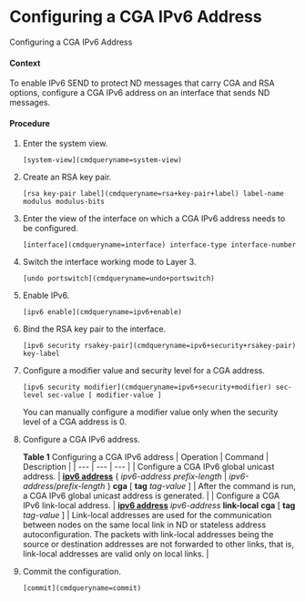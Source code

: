 Configuring a CGA IPv6 Address
==============================

Configuring a CGA IPv6 Address

#### Context

To enable IPv6 SEND to protect ND messages that carry CGA and RSA options, configure a CGA IPv6 address on an interface that sends ND messages.


#### Procedure

1. Enter the system view.
   
   
   ```
   [system-view](cmdqueryname=system-view)
   ```
2. Create an RSA key pair.
   
   
   ```
   [rsa key-pair label](cmdqueryname=rsa+key-pair+label) label-name modulus modulus-bits
   ```
3. Enter the view of the interface on which a CGA IPv6 address needs to be configured.
   
   
   ```
   [interface](cmdqueryname=interface) interface-type interface-number
   ```
4. Switch the interface working mode to Layer 3.
   
   
   ```
   [undo portswitch](cmdqueryname=undo+portswitch)
   ```
5. Enable IPv6.
   
   
   ```
   [ipv6 enable](cmdqueryname=ipv6+enable)
   ```
6. Bind the RSA key pair to the interface.
   
   
   ```
   [ipv6 security rsakey-pair](cmdqueryname=ipv6+security+rsakey-pair) key-label
   ```
7. Configure a modifier value and security level for a CGA address.
   
   
   ```
   [ipv6 security modifier](cmdqueryname=ipv6+security+modifier) sec-level sec-value [ modifier-value ]
   ```
   
   You can manually configure a modifier value only when the security level of a CGA address is 0.
8. Configure a CGA IPv6 address.
   
   
   
   **Table 1** Configuring a CGA IPv6 address
   | Operation | Command | Description |
   | --- | --- | --- |
   | Configure a CGA IPv6 global unicast address. | [**ipv6 address**](cmdqueryname=ipv6+address) { *ipv6-address* *prefix-length* | *ipv6-address*/*prefix-length* } **cga** [ **tag** *tag-value* ] | After the command is run, a CGA IPv6 global unicast address is generated. |
   | Configure a CGA IPv6 link-local address. | [**ipv6 address**](cmdqueryname=ipv6+address) *ipv6-address* **link-local** **cga** [ **tag** *tag-value* ] | Link-local addresses are used for the communication between nodes on the same local link in ND or stateless address autoconfiguration. The packets with link-local addresses being the source or destination addresses are not forwarded to other links, that is, link-local addresses are valid only on local links. |
9. Commit the configuration.
   
   
   ```
   [commit](cmdqueryname=commit)
   ```